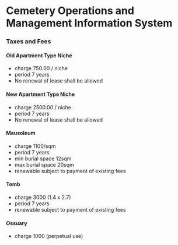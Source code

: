 # Cemetery Operations and Management Information System #

### Taxes and Fees

#### Old Apartment Type Niche
- charge        750.00 / niche
- period        7 years
- No renewal of lease shall be allowed

#### New Apartment Type Niche
- charge        2500.00 / niche
- period        7 years
- No renewal of lease shall be allowed

#### Mausoleum
- charge            1100/sqm
- period            7 years
- min burial space  12sqm
- max burial space  20sqm
- renewable subject to payment of existing fees

#### Tomb 
- charge            3000 (1.4 x 2.7)
- period            7 years
- renewable subject to payment of existing fees

#### Ossuary
- charge            1000 (perpetual use)

